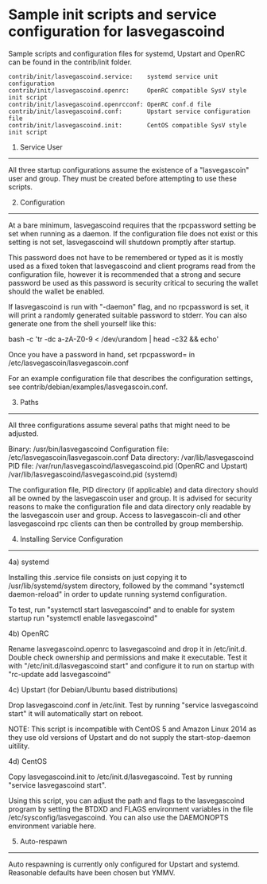 Sample init scripts and service configuration for lasvegascoind
==========================================================

Sample scripts and configuration files for systemd, Upstart and OpenRC
can be found in the contrib/init folder.

    contrib/init/lasvegascoind.service:    systemd service unit configuration
    contrib/init/lasvegascoind.openrc:     OpenRC compatible SysV style init script
    contrib/init/lasvegascoind.openrcconf: OpenRC conf.d file
    contrib/init/lasvegascoind.conf:       Upstart service configuration file
    contrib/init/lasvegascoind.init:       CentOS compatible SysV style init script

1. Service User
---------------------------------

All three startup configurations assume the existence of a "lasvegascoin" user
and group.  They must be created before attempting to use these scripts.

2. Configuration
---------------------------------

At a bare minimum, lasvegascoind requires that the rpcpassword setting be set
when running as a daemon.  If the configuration file does not exist or this
setting is not set, lasvegascoind will shutdown promptly after startup.

This password does not have to be remembered or typed as it is mostly used
as a fixed token that lasvegascoind and client programs read from the configuration
file, however it is recommended that a strong and secure password be used
as this password is security critical to securing the wallet should the
wallet be enabled.

If lasvegascoind is run with "-daemon" flag, and no rpcpassword is set, it will
print a randomly generated suitable password to stderr.  You can also
generate one from the shell yourself like this:

bash -c 'tr -dc a-zA-Z0-9 < /dev/urandom | head -c32 && echo'

Once you have a password in hand, set rpcpassword= in /etc/lasvegascoin/lasvegascoin.conf

For an example configuration file that describes the configuration settings,
see contrib/debian/examples/lasvegascoin.conf.

3. Paths
---------------------------------

All three configurations assume several paths that might need to be adjusted.

Binary:              /usr/bin/lasvegascoind
Configuration file:  /etc/lasvegascoin/lasvegascoin.conf
Data directory:      /var/lib/lasvegascoind
PID file:            /var/run/lasvegascoind/lasvegascoind.pid (OpenRC and Upstart)
                     /var/lib/lasvegascoind/lasvegascoind.pid (systemd)

The configuration file, PID directory (if applicable) and data directory
should all be owned by the lasvegascoin user and group.  It is advised for security
reasons to make the configuration file and data directory only readable by the
lasvegascoin user and group.  Access to lasvegascoin-cli and other lasvegascoind rpc clients
can then be controlled by group membership.

4. Installing Service Configuration
-----------------------------------

4a) systemd

Installing this .service file consists on just copying it to
/usr/lib/systemd/system directory, followed by the command
"systemctl daemon-reload" in order to update running systemd configuration.

To test, run "systemctl start lasvegascoind" and to enable for system startup run
"systemctl enable lasvegascoind"

4b) OpenRC

Rename lasvegascoind.openrc to lasvegascoind and drop it in /etc/init.d.  Double
check ownership and permissions and make it executable.  Test it with
"/etc/init.d/lasvegascoind start" and configure it to run on startup with
"rc-update add lasvegascoind"

4c) Upstart (for Debian/Ubuntu based distributions)

Drop lasvegascoind.conf in /etc/init.  Test by running "service lasvegascoind start"
it will automatically start on reboot.

NOTE: This script is incompatible with CentOS 5 and Amazon Linux 2014 as they
use old versions of Upstart and do not supply the start-stop-daemon uitility.

4d) CentOS

Copy lasvegascoind.init to /etc/init.d/lasvegascoind. Test by running "service lasvegascoind start".

Using this script, you can adjust the path and flags to the lasvegascoind program by
setting the BTDXD and FLAGS environment variables in the file
/etc/sysconfig/lasvegascoind. You can also use the DAEMONOPTS environment variable here.

5. Auto-respawn
-----------------------------------

Auto respawning is currently only configured for Upstart and systemd.
Reasonable defaults have been chosen but YMMV.
